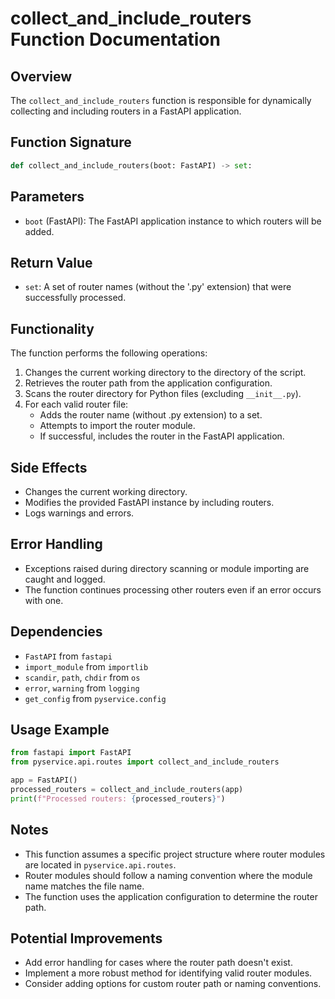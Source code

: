 # collect_and_include_routers Function Documentation

## Overview

The `collect_and_include_routers` function is responsible for dynamically collecting and including routers in a FastAPI application.

## Function Signature

```python
def collect_and_include_routers(boot: FastAPI) -> set:
```

## Parameters

* `boot` (FastAPI): The FastAPI application instance to which routers will be added.

## Return Value

* `set`: A set of router names (without the '.py' extension) that were successfully processed.

## Functionality

The function performs the following operations:

1. Changes the current working directory to the directory of the script.
2. Retrieves the router path from the application configuration.
3. Scans the router directory for Python files (excluding `__init__.py`).
4. For each valid router file:
    * Adds the router name (without .py extension) to a set.
    * Attempts to import the router module.
    * If successful, includes the router in the FastAPI application.

## Side Effects

* Changes the current working directory.
* Modifies the provided FastAPI instance by including routers.
* Logs warnings and errors.

## Error Handling

* Exceptions raised during directory scanning or module importing are caught and logged.
* The function continues processing other routers even if an error occurs with one.

## Dependencies

* `FastAPI` from `fastapi`
* `import_module` from `importlib`
* `scandir`, `path`, `chdir` from `os`
* `error`, `warning` from `logging`
* `get_config` from `pyservice.config`

## Usage Example

```python
from fastapi import FastAPI
from pyservice.api.routes import collect_and_include_routers

app = FastAPI()
processed_routers = collect_and_include_routers(app)
print(f"Processed routers: {processed_routers}")
```

## Notes

* This function assumes a specific project structure where router modules are located in `pyservice.api.routes`.
* Router modules should follow a naming convention where the module name matches the file name.
* The function uses the application configuration to determine the router path.

## Potential Improvements

* Add error handling for cases where the router path doesn't exist.
* Implement a more robust method for identifying valid router modules.
* Consider adding options for custom router path or naming conventions.